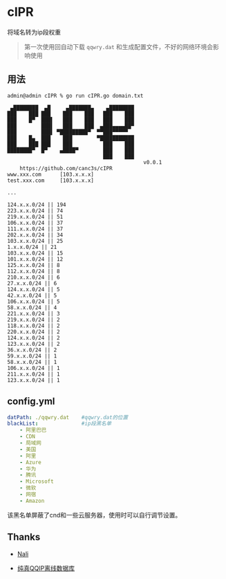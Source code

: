 # cIPR
 将域名转为ip段权重

> 第一次使用回自动下载 `qqwry.dat` 和生成配置文件，不好的网络环境会影响使用

## 用法

```
admin@admin cIPR % go run cIPR.go domain.txt

 ▄████████  ▄█     ▄███████▄    ▄████████ 
███    ███ ███    ███    ███   ███    ███ 
███    █▀  ███▌   ███    ███   ███    ███ 
███        ███▌   ███    ███  ▄███▄▄▄▄██▀ 
███        ███▌ ▀█████████▀  ▀▀███▀▀▀▀▀   
███    █▄  ███    ███        ▀███████████ 
███    ███ ███    ███          ███    ███ 
████████▀  █▀    ▄████▀        ███    ███ 
                               ███    ███
											v0.0.1
	https://github.com/canc3s/cIPR
www.xxx.com 	 [103.x.x.x]
test.xxx.com 	 [103.x.x.x]

...

124.x.x.0/24 || 194
223.x.x.0/24 || 74
219.x.x.0/24 || 51
106.x.x.0/24 || 37
111.x.x.0/24 || 37
202.x.x.0/24 || 34
103.x.x.0/24 || 25
1.x.x.0/24 || 21
103.x.x.0/24 || 15
101.x.x.0/24 || 12
125.x.x.0/24 || 8
112.x.x.0/24 || 8
210.x.x.0/24 || 6
27.x.x.0/24 || 6
124.x.x.0/24 || 5
42.x.x.0/24 || 5
106.x.x.0/24 || 5
58.x.x.0/24 || 4
221.x.x.0/24 || 3
219.x.x.0/24 || 2
118.x.x.0/24 || 2
220.x.x.0/24 || 2
124.x.x.0/24 || 2
123.x.x.0/24 || 2
36.x.x.0/24 || 2
59.x.x.0/24 || 1
58.x.x.0/24 || 1
106.x.x.0/24 || 1
211.x.x.0/24 || 1
123.x.x.0/24 || 1
```

## config.yml

```yaml
datPath: ./qqwry.dat    #qqwry.dat的位置
blackList:              #ip段黑名单
    - 阿里巴巴
    - CDN
    - 局域网
    - 美国
    - 阿里
    - Azure
    - 华为
    - 腾讯
    - Microsoft
    - 微软
    - 网宿
    - Amazon
```

该黑名单屏蔽了cnd和一些云服务器，使用时可以自行调节设置。

## Thanks

- [Nali](https://github.com/zu1k/nali)

- [纯真QQIP离线数据库](http://www.cz88.net/fox/ipdat.shtml)